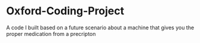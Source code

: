# Oxford-Coding-Project
A code I built based on a future scenario about a machine that gives you the proper medication from a precripton
